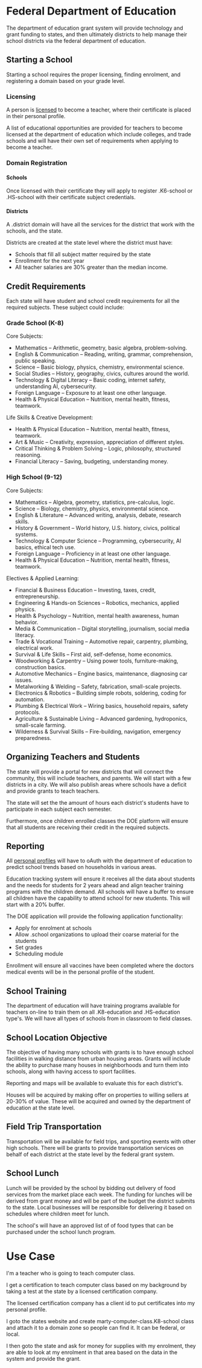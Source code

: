 # Federal Department of Education

The department of education grant system will provide technology and grant funding to states, and then ultimately districts to help manage their school districts via the federal department of education.

## Starting a School

Starting a school requires the proper licensing, finding enrolment, and registering a domain based on your grade level.

### Licensing

A person is [licensed](./teacher-license-requirements/) to become a teacher, where their certificate is placed in their personal profile.

A list of educational opportunities are provided for teachers to become licensed at the department of education which include colleges, and trade schools and will have their own set of requirements when applying to become a teacher.

### Domain Registration

#### Schools

Once licensed with their certificate they will apply to register .K6-school or .HS-school with their certificate subject credentials.

#### Districts

A .district domain will have all the services for the district that work with the schools, and the state.

Districts are created at the state level where the district must have:

- Schools that fill all subject matter required by the state
- Enrollment for the next year
- All teacher salaries are 30% greater than the median income.

## Credit Requirements

Each state will have student and school credit requirements for all the required subjects. These subject could include:

### Grade School (K-8)

Core Subjects:

- Mathematics – Arithmetic, geometry, basic algebra, problem-solving.
- English & Communication – Reading, writing, grammar, comprehension, public speaking.
- Science – Basic biology, physics, chemistry, environmental science.
- Social Studies – History, geography, civics, cultures around the world.
- Technology & Digital Literacy – Basic coding, internet safety, understanding AI, cybersecurity.
- Foreign Language – Exposure to at least one other language.
- Health & Physical Education – Nutrition, mental health, fitness, teamwork.

Life Skills & Creative Development:

- Health & Physical Education – Nutrition, mental health, fitness, teamwork.
- Art & Music – Creativity, expression, appreciation of different styles.
- Critical Thinking & Problem Solving – Logic, philosophy, structured reasoning.
- Financial Literacy – Saving, budgeting, understanding money.

### High School (9-12)

Core Subjects:

- Mathematics – Algebra, geometry, statistics, pre-calculus, logic.
- Science – Biology, chemistry, physics, environmental science.
- English & Literature – Advanced writing, analysis, debate, research skills.
- History & Government – World history, U.S. history, civics, political systems.
- Technology & Computer Science – Programming, cybersecurity, AI basics, ethical tech use.
- Foreign Language – Proficiency in at least one other language.
- Health & Physical Education – Nutrition, mental health, fitness, teamwork.

Electives & Applied Learning:

- Financial & Business Education – Investing, taxes, credit, entrepreneurship.
- Engineering & Hands-on Sciences – Robotics, mechanics, applied physics.
- Health & Psychology – Nutrition, mental health awareness, human behavior.
- Media & Communication – Digital storytelling, journalism, social media literacy.
- Trade & Vocational Training – Automotive repair, carpentry, plumbing, electrical work.
- Survival & Life Skills – First aid, self-defense, home economics.
- Woodworking & Carpentry – Using power tools, furniture-making, construction basics.
- Automotive Mechanics – Engine basics, maintenance, diagnosing car issues.
- Metalworking & Welding – Safety, fabrication, small-scale projects.
- Electronics & Robotics – Building simple robots, soldering, coding for automation.
- Plumbing & Electrical Work – Wiring basics, household repairs, safety protocols.
- Agriculture & Sustainable Living – Advanced gardening, hydroponics, small-scale farming.
- Wilderness & Survival Skills – Fire-building, navigation, emergency preparedness.

## Organizing Teachers and Students

The state will provide a portal for new districts that will connect the community, this will include teachers, and parents. We will start with a few districts in a city. We will also publish areas where schools have a deficit and provide grants to teach teachers.

The state will set the the amount of hours each district's students have to participate in each subject each semester.

Furthermore, once children enrolled classes the DOE platform will ensure that all students are receiving their credit in the required subjects.

## Reporting

All [personal profiles](/grants/personal-profile) will have to oAuth with the department of education to predict school trends based on households in various areas.

Education tracking system will ensure it receives all the data about students and the needs for students for 2 years ahead and align teacher training programs with the children demand. All schools will have a buffer to ensure all children have the capability to attend school for new students. This will start with a 20% buffer.

The DOE application will provide the following application functionality:

- Apply for enrolment at schools
- Allow .school organizations to upload their coarse material for the students
- Set grades
- Scheduling module

Enrollment will ensure all vaccines have been completed where the doctors medical events will be in the personal profile of the student.

## School Training

The department of education will have training programs available for teachers on-line to train them on all .K8-education and .HS-education type's. We will have all types of schools from in classroom to field classes.

## School Location Objective

The objective of having many schools with grants is to have enough school facilities in walking distance from urban housing areas. Grants will include the ability to purchase many houses in neighborhoods and turn them into schools, along with having access to sport facilities.

Reporting and maps will be available to evaluate this for each district's.

Houses will be acquired by making offer on properties to willing sellers at 20-30% of value. These will be acquired and owned by the department of education at the state level.

## Field Trip Transportation

Transportation will be available for field trips, and sporting events with other high schools. There will be grants to provide transportation services on behalf of each district at the state level by the federal grant system.

## School Lunch

Lunch will be provided by the school by bidding out delivery of food services from the market place each week. The funding for lunches will be derived from grant money and will be part of the budget the district submits to the state. Local businesses will be responsible for delivering it based on schedules where children meet for lunch.

The school's will have an approved list of of food types that can be purchased under the school lunch program.

# Use Case

I'm a teacher who is going to teach computer class.

I get a certification to teach computer class based on my background by taking a test at the state by a licensed certification company.

The licensed certification company has a client id to put certificates into my personal profile.

I goto the states website and create marty-computer-class.K8-school class and attach it to a domain zone so people can find it. It can be federal, or local.

I then goto the state and ask for money for supplies with my enrolment, they are able to look at my enrolment in that area based on the data in the system and provide the grant.
